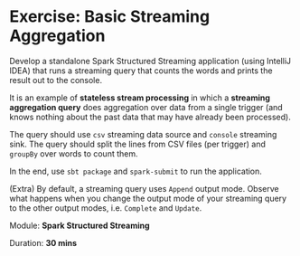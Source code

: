 # Exercise: Basic Streaming Aggregation

Develop a standalone Spark Structured Streaming application (using IntelliJ IDEA) that runs a streaming query that counts the words and prints the result out to the console.

It is an example of **stateless stream processing** in which a **streaming aggregation query** does aggregation over data from a single trigger (and knows nothing about the past data that may have already been processed).

The query should use `csv` streaming data source and `console` streaming sink. The query should split the lines from CSV files (per trigger) and `groupBy` over words to count them.

In the end, use `sbt package` and `spark-submit` to run the application.

(Extra) By default, a streaming query uses `Append` output mode. Observe what happens when you change the output mode of your streaming query to the other output modes, i.e. `Complete` and `Update`.

Module: **Spark Structured Streaming**

Duration: **30 mins**

<!--
## Solution

val solution = ???
-->
